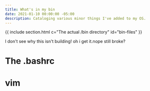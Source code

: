```yaml
---
title: What's in my bin
date: 2021-01-10 00:00:00 -05:00
description: Cataloging various minor things I've added to my OS.
---
```


{{ include section.html c="The actual /bin directory" id="bin-files" }}

I don't see why this isn't building! oh i get it.nope still broke?

# The .bashrc

# vim
